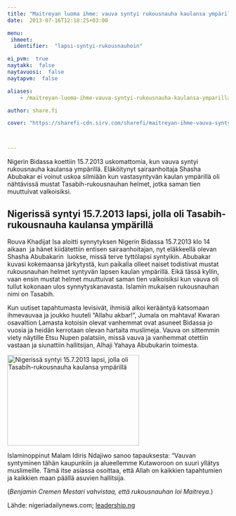 ```yaml
---
title: "Maitreyan luoma ihme: vauva syntyi rukousnauha kaulansa ympärillä"
date:  2013-07-16T12:18:25+03:00

menu:
 ihmeet:
  identifier:  "lapsi-syntyi-rukousnauhoin"

ei_pvm:  true
naytakk:  false
naytavuosi:  false
naytapvm:  false

aliases:
    - /maitreyan-luoma-ihme-vauva-syntyi-rukousnauha-kaulansa-ymparilla/

author: share.fi

cover: "https://sharefi-cdn.sirv.com/sharefi/maitreyan-ihme-vauva-syntyi-rukousnauha-kaulansa-ymparilla-300x206.jpg?cx=50&cy=0&cw=100&ch=120"



---
```

<p class="alustus">Nigerin Bidassa koettiin 15.7.2013 uskomattomia, kun vauva syntyi rukousnauha kaulansa ympärillä. Eläköitynyt sairaanhoitaja Shasha Abubakar ei voinut uskoa silmiään kun vastasyntyvän kaulan ympärillä oli nähtävissä mustat Tasabih-rukousnauhan helmet, jotka saman tien muuttuivat valkoisiksi.</p>

<h2>Nigerissä syntyi 15.7.2013 lapsi, jolla oli Tasabih-rukousnauha kaulansa ympärillä</h2>

<p>Rouva&nbsp;Khadijat Isa aloitti synnytyksen Nigerin Bidassa 15.7.2013 klo 14 aikaan &nbsp;ja hänet kiidätettiin entisen sairaanhoitajan, nyt eläkkeellä olevan Shasha&nbsp;Abubakarin &nbsp;luokse, missä terve tyttölapsi syntyikin. Abubakar kuvasi kokemaansa järkytystä, kun paikalla olleet naiset todistivat mustat rukousnauhan helmet syntyvän lapsen kaulan ympärillä. Eikä tässä kyllin, vaan ensin mustat helmet muuttuivat saman tien valkoisiksi kun vauva oli tullut kokonaan ulos synnytyskanavasta. Islamin mukaisen rukousnauhan nimi on Tasabih.</p>
<p>Kun uutiset tapahtumasta levisivät, ihmisiä alkoi kerääntyä katsomaan ihmevauvaa ja joukko huuteli&nbsp;“Allahu akbar!”, Jumala on mahtava! Kwaran osavaltion Lamasta kotoisin olevat vanhemmat ovat asuneet Bidassa jo vuosia ja heidän kerrotaan olevan hartaita muslimeja. Vauva on sittemmin viety näytille Etsu Nupen palatsiin, missä vauva ja vanhemmat otettiin vastaan ja siunattiin hallitsijan,&nbsp;Alhaji Yahaya Abubukarin toimesta.</p>
<p class="alignright"><img src="https://sharefi-cdn.sirv.com/sharefi/maitreyan-ihme-vauva-syntyi-rukousnauha-kaulansa-ymparilla-300x206.jpg" width="300" height="206" alt="Nigerissä syntyi 15.7.2013 lapsi, jolla oli Tasabih-rukousnauha kaulansa ympärillä" /></p>
<p>Islaminoppinut Malam Idiris Ndajiwo sanoo tapauksesta: “Vauvan syntyminen tähän kaupunkiin ja alueellemme Kutaworoon on suuri yllätys muslimeille. Tämä itse asiassa osoittaa, että Allah on kaikkien tapahtumien ja kaikkien maan päällä asuvien hallitsija.</p>
<p>(<em>Benjamin Cremen Mestari vahvistaa, että rukousnauhan loi Maitreya</em>.)</p>
<p>Lähde: nigeriadailynews.com; <a href="http://leadership.ng/news/150713/baby-girl-born-prayer-beads-bida" target="_blank" class="external" rel="nofollow">leadership.ng</a>